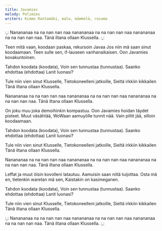 ```yaml
---
title: Javamies
melody: Pelimies
writers: Kimmo Rantamäki, malo, mämmelä, rosama
---
```


:,: Nanananaa na na nan nan naa nanananaa na na nan nan naa nanananaa na na nan nan naa.
Tänä iltana ollaan Klussella. :,:

Teen mitä vaan, koodaan paskaa, rekursoin Javaa
Jos niin mä saan sinut koodaamaan.
Teen sulle sen, if-lauseen vanhanaikaisen.
Oon Javamies kovakuntoinen.

Tahdon koodata (koodata),
Voin sen tunnustaa (tunnustaa).
Saanko ehdottaa (ehdottaa)
Lanit luonasi?

Tule niin vien sinut Klusselle,
Tietokoneelleni jatkoille,
Sieltä irkkiin kikkailen
Tänä iltana ollaan Klussella.

Nanananaa na na nan nan naa nanananaa na na nan nan naa nanananaa na na nan nan naa.
Tänä iltana ollaan Klussella.

On joku muu joka demoihinkin kompastuu.
Oon Javamies hoidan täydet pisteet.
Muut väsähtää, WoWaan aamuyölle tunnit nää.
Vain piltit jää, silloin koodaamaan.

Tahdon koodata (koodata),
Voin sen tunnustaa (tunnustaa).
Saanko ehdottaa (ehdottaa)
Lanit luonasi?

Tule niin vien sinut Klusselle,
Tietokoneelleni jatkoille,
Sieltä irkkiin kikkailen
Tänä iltana ollaan Klussella.

Nanananaa na na nan nan naa nanananaa na na nan nan naa nanananaa na na nan nan naa.
Tänä iltana ollaan Klussella.

Leffat ja muut öisin kovolleni latautuu.
Aamuisin saan niitä tuijottaa.
Osta mä en, tietenkin waretan mä sen,
Kaistakin on kasimeganen.

Tahdon koodata (koodata),
Voin sen tunnustaa (tunnustaa).
Saanko ehdottaa (ehdottaa)
Lanit luonasi?

Tule niin vien sinut Klusselle,
Tietokoneelleni jatkoille,
Sieltä irkkiin kikkailen
Tänä iltana ollaan Klussella.

:,: Nanananaa na na nan nan naa nanananaa na na nan nan naa nanananaa na na nan nan naa.
Tänä iltana ollaan Klussella. :,:

